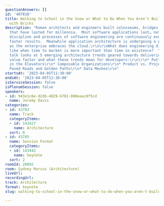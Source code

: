 ```yaml
---
questionAnswers: []
id: '407818'
title: Walking to School in the Snow or What to Do When You Aren't Building Bridges
  with Bricks
description: "Roman architects and engineers built colosseums, bridges and aqueducts
  that have lasted for millennia.  Most software applications last… not as long.\r\n\r\nThe
  discipline and processes of software engineering are continuously evolving to deliver
  faster results.  Meanwhile application architecture is undergoing a paradigm shift
  as the enterprise embraces the cloud.\r\n\r\nWhat does engineering discipline look
  like when time to market is more important than time in existence?  \r\n\r\nThis
  talk looks at 5 emerging architecture trends geared towards delivering business
  value faster and what these trends mean for developers:\r\n\r\n* Putting Architects
  in the Elevators\r\n* Composable Organizations\r\n* Product vs. Project Thinking\r\n*
  Paved Roads and Golden Paths\r\n* Data Meshes\r\n"
startsAt: '2023-04-05T11:30:00'
endsAt: '2023-04-05T12:30:00'
isServiceSession: false
isPlenumSession: false
speakers:
- id: 943e1c6e-d2db-4829-b701-000eaac0f5cd
  name: Jeremy Davis
categories:
- id: 43783
  name: Track
  categoryItems:
  - id: 143427
    name: Architecture
  sort: 0
- id: 43785
  name: Session Format
  categoryItems:
  - id: 143442
    name: keynote
  sort: 2
roomId: 28892
room: Sydney Marcus (Architecture)
liveUrl: 
recordingUrl: 
track: Architecture
format: keynote
slug: walking-to-school-in-the-snow-or-what-to-do-when-you-aren-t-building-bridges-with-bricks

---
```

